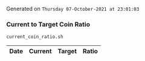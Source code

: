 Generated on `Thursday 07-October-2021 at 23:01:03`

### Current to Target Coin Ratio
`current_coin_ratio.sh`

Date|Current|Target|Ratio
---|---|---|---
